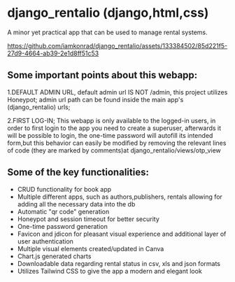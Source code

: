 # django_rentalio (django,html,css)
A minor yet practical app that can be used to manage rental systems.  


https://github.com/iamkonrad/django_rentalio/assets/133384502/85d221f5-27d9-4664-ab39-2e1d8ff51c53





## Some important points about this webapp:
1.DEFAULT ADMIN URL, default admin url IS NOT /admin, this project utilizes Honeypot; admin url path can be found inside the main app's (django_rentalio) urls;

2.FIRST LOG-IN; This webapp is only available to the logged-in users, in order to first login to the app you need to create a superuser, afterwards it will be possible to login, the one-time password will autofill its intended form,but this behavior can easily be modified by removing the relevant lines of code (they are marked by comments)at django_rentalio/views/otp_view



## Some of the key functionalities:
- CRUD functionality for book app
- Multiple different apps, such as authors,publishers, rentals allowing for adding all the necessary data into the db
- Automatic "qr code" generation
- Honeypot and session timeout for better security
- One-time password generation
- Favicon and jdicon for pleasant visual experience and additional layer of user authentication
- Multiple visual elements created/updated in Canva
- Chart.js generated charts
- Downloadable data regarding rental status in csv, xls and json formats
- Utilizes Tailwind CSS to give the app a modern and elegant look

